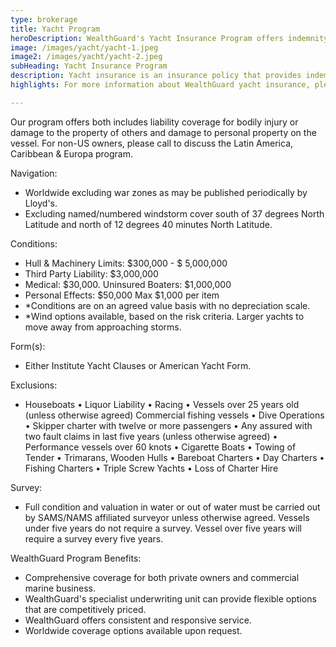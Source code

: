 ```yaml
---
type: brokerage
title: Yacht Program
heroDescription: WealthGuard's Yacht Insurance Program offers indemnity liability coverage for a sailing vessel.
image: /images/yacht/yacht-1.jpeg
image2: /images/yacht/yacht-2.jpeg
subHeading: Yacht Insurance Program
description: Yacht insurance is an insurance policy that provides indemnity liability coverage for a sailing vessel. The WealthGuard yacht insurance program is a comprehensive solution for those looking for a yacht policy to meet their boat insurance needs.
highlights: For more information about WealthGuard yacht insurance, please contact WealthGuard.

---
```


<!-- Markdown generator - https://jaspervdj.be/lorem-markdownum/ -->

Our program offers both includes liability coverage for bodily injury or damage to the property of others and damage to personal property on the vessel. For non-US owners, please call to discuss the Latin America, Caribbean & Europa program.

Navigation:
- Worldwide excluding war zones as may be published periodically by Lloyd's.
- Excluding named/numbered windstorm cover south of 37 degrees North Latitude and north of 12 degrees 40 minutes North Latitude.

Conditions:
- Hull & Machinery Limits: $300,000 - $ 5,000,000
- Third Party Liability: $3,000,000
- Medical: $30,000. Uninsured Boaters: $1,000,000
- Personal Effects: $50,000  Max $1,000 per item
- *Conditions are on an agreed value basis with no depreciation scale.
- *Wind options available, based on the risk criteria. Larger yachts to move away from approaching storms.

Form(s): 
- Either Institute Yacht Clauses or American Yacht Form.

Exclusions:
- Houseboats • Liquor Liability • Racing • Vessels over 25 years old (unless otherwise agreed) Commercial fishing vessels • Dive Operations • Skipper charter with twelve or more passengers • Any assured with two fault claims in last five years (unless otherwise agreed) • Performance vessels over 60 knots • Cigarette Boats • Towing of Tender • Trimarans, Wooden Hulls • Bareboat Charters • Day Charters • Fishing Charters • Triple Screw Yachts • Loss of Charter Hire

Survey:
- Full condition and valuation in water or out of water must be carried out by SAMS/NAMS affiliated surveyor unless otherwise agreed. Vessels under five years do not require a survey. Vessel over five years will require a survey every five years.

WealthGuard Program Benefits:
- Comprehensive coverage for both private owners and commercial marine business.
- WealthGuard's specialist underwriting unit can provide flexible options that are competitively priced. 
- WealthGuard offers consistent and responsive service.
- Worldwide coverage options available upon request.
